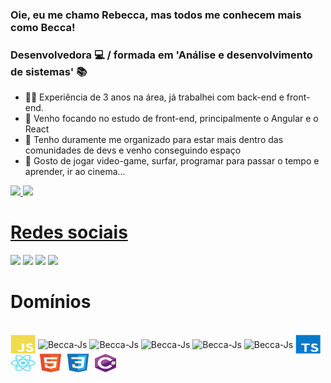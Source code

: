 ### Oie, eu me chamo Rebecca, mas todos me conhecem mais como Becca!
### Desenvolvedora 💻 / formada em 'Análise e desenvolvimento de sistemas' 📚



- 👩‍💻 Experiência de 3 anos na área, já trabalhei com back-end e front-end.
- 🌱 Venho focando no estudo de front-end, principalmente o Angular e o React
- 🧨 Tenho duramente me organizado para estar mais dentro das comunidades de devs e venho conseguindo espaço
- 💬 Gosto de jogar video-game, surfar, programar para passar o tempo e aprender, ir ao cinema...


<div>
<a href="https://github.com/RebeccaTI">
<img height="180em" src="https://github-readme-stats.vercel.app/api?username=rebeccati&show_icons=true&theme=dracula&include_all_commits=true&count_private=true" />
<img height="180em" src="https://github-readme-stats.vercel.app/api/top-langs/?username=rebeccati&layout=compactlangs_count=16&theme=dracula" />
</div>

<div> 
  
  <h1><b>Redes sociais</b></h1>
  <a href = "mailto:rebecca.mcrangel@gmail.com"><img src="https://img.shields.io/badge/-Gmail-%23333?style=for-the-badge&logo=gmail&logoColor=white" target="_blank"></a>
  <a href="https://www.linkedin.com/in/rebecca-r-0a05a0119/" target="_blank"><img src="https://img.shields.io/badge/-LinkedIn-%230077B5?style=for-the-badge&logo=linkedin&logoColor=white" target="_blank"></a> 
   <a href="https://wa.me/5521965456626" target="_blank"><img src="https://img.shields.io/badge/WhatsApp-21965456626?style=for-the-badge&logo=whatsapp&logoColor=white" target="_blank"></a>
  <a href="https://img.shields.io/badge/Discord-7289DA?style=for-the-badge&logo=discord&logoColor=white" target="_blank"><img src="https://img.shields.io/badge/Discord-7289DA?style=for-the-badge&logo=discord&logoColor=white" target="_blank"></a> 

  
</div>

  <h1><b>Domínios</b></h1>
<div style="display: inline_block"><br>
  <img align="center" alt="Becca-Js" height="30" width="40" src="https://raw.githubusercontent.com/devicons/devicon/master/icons/javascript/javascript-plain.svg">
  <img align="center" alt="Becca-Js" height="30" width="40" src="https://cdn.jsdelivr.net/gh/devicons/devicon/icons/nodejs/nodejs-original.svg">
  <img align="center" alt="Becca-Js" height="30" width="40" src="https://cdn.jsdelivr.net/gh/devicons/devicon/icons/git/git-original.svg">
  <img align="center" alt="Becca-Js" height="30" width="40" src= "https://cdn.jsdelivr.net/gh/devicons/devicon/icons/github/github-original-wordmark.svg"/>
  <img align="center" alt="Becca-Js" height="30" width="40" src="https://cdn.jsdelivr.net/gh/devicons/devicon/icons/microsoftsqlserver/microsoftsqlserver-plain-wordmark.svg" />
  <img align="center" alt="Becca-Js" height="30" width="40" src="https://cdn.jsdelivr.net/gh/devicons/devicon/icons/azure/azure-original.svg">
     
  <img align="center" alt="Becca-Ts" height="30" width="40" src="https://raw.githubusercontent.com/devicons/devicon/master/icons/typescript/typescript-plain.svg">
  <img align="center" alt="Becca-React" height="30" width="40" src="https://raw.githubusercontent.com/devicons/devicon/master/icons/react/react-original.svg">
  <img align="center" alt="Becca-HTML" height="30" width="40" src="https://raw.githubusercontent.com/devicons/devicon/master/icons/html5/html5-original.svg">
  <img align="center" alt="Becca-CSS" height="30" width="40" src="https://raw.githubusercontent.com/devicons/devicon/master/icons/css3/css3-original.svg">
  <img align="center" alt="Becca-Csharp" height="30" width="40" src="https://raw.githubusercontent.com/devicons/devicon/master/icons/csharp/csharp-original.svg">
</div>



